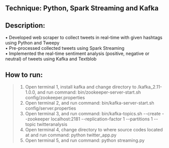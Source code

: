 ## Technique: Python, Spark Streaming and Kafka

## Description:  
• Developed web scraper to collect tweets in real-time with given hashtags using Python and Tweepy  
• Pre-processed collected tweets using Spark Streaming  
• Implemented the real-time sentiment analysis (positive, negative or neutral) of tweets using Kafka and Textblob  


## How to run:
> 1. Open terminal 1, install kafka and change directory to /kafka_2.11-1.0.0, and run command: 
	bin/zookeeper-server-start.sh config/zookeeper.properties
> 2. Open terminal 2, and run command: 
	bin/kafka-server-start.sh config/server.properties
> 3. Open terminal 3, and run command: 
	bin/kafka-topics.sh --create --zookeeper localhost:2181 --replication-factor 1 --partitions 1 --topic twitteranalysis
> 4. Open terminal 4, change directory to where source codes located at and run command: 
	python twitter_app.py
> 5. Open terminal 5, and run command: 
	python streaming.py
